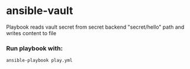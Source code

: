 # ansible-vault
Playbook reads vault secret from secret backend "secret/hello" path and writes content to file


<h3>Run playbook with:</h3>

```
ansible-playbook play.yml
```
